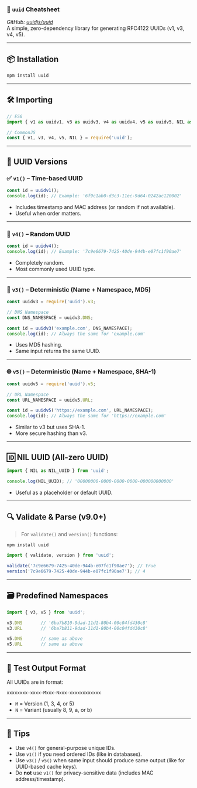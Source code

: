 
### 📘 `uuid` Cheatsheet  
*GitHub: [uuidjs/uuid](https://github.com/uuidjs/uuid)*  
A simple, zero-dependency library for generating RFC4122 UUIDs (v1, v3, v4, v5).

---

## 📦 Installation

```bash
npm install uuid
```

---

## 🛠️ Importing

```js
// ES6
import { v1 as uuidv1, v3 as uuidv3, v4 as uuidv4, v5 as uuidv5, NIL as NIL_UUID } from 'uuid';

// CommonJS
const { v1, v3, v4, v5, NIL } = require('uuid');
```

---

## 🧪 UUID Versions

### ✅ `v1()` – Time-based UUID

```js
const id = uuidv1();
console.log(id); // Example: '6f9c1ab0-d3c3-11ec-9d64-0242ac120002'
```

- Includes timestamp and MAC address (or random if not available).
- Useful when order matters.

---

### 🎲 `v4()` – Random UUID

```js
const id = uuidv4();
console.log(id); // Example: '7c9e6679-7425-40de-944b-e07fc1f90ae7'
```

- Completely random.
- Most commonly used UUID type.

---

### 📛 `v3()` – Deterministic (Name + Namespace, MD5)

```js
const uuidv3 = require('uuid').v3;

// DNS Namespace
const DNS_NAMESPACE = uuidv3.DNS;

const id = uuidv3('example.com', DNS_NAMESPACE);
console.log(id); // Always the same for 'example.com'
```

- Uses MD5 hashing.
- Same input returns the same UUID.

---

### 🌐 `v5()` – Deterministic (Name + Namespace, SHA-1)

```js
const uuidv5 = require('uuid').v5;

// URL Namespace
const URL_NAMESPACE = uuidv5.URL;

const id = uuidv5('https://example.com', URL_NAMESPACE);
console.log(id); // Always the same for 'https://example.com'
```

- Similar to v3 but uses SHA-1.
- More secure hashing than v3.

---

## 🆔 NIL UUID (All-zero UUID)

```js
import { NIL as NIL_UUID } from 'uuid';

console.log(NIL_UUID); // '00000000-0000-0000-0000-000000000000'
```

- Useful as a placeholder or default UUID.

---

## 🔍 Validate & Parse (v9.0+)

> For `validate()` and `version()` functions:
```bash
npm install uuid
```

```js
import { validate, version } from 'uuid';

validate('7c9e6679-7425-40de-944b-e07fc1f90ae7'); // true
version('7c9e6679-7425-40de-944b-e07fc1f90ae7'); // 4
```

---

## 🗃️ Predefined Namespaces

```js
import { v3, v5 } from 'uuid';

v3.DNS       // '6ba7b810-9dad-11d1-80b4-00c04fd430c8'
v3.URL       // '6ba7b811-9dad-11d1-80b4-00c04fd430c8'

v5.DNS       // same as above
v5.URL       // same as above
```

---

## 🧪 Test Output Format

All UUIDs are in format:

```
xxxxxxxx-xxxx-Mxxx-Nxxx-xxxxxxxxxxxx
```

- `M` = Version (1, 3, 4, or 5)
- `N` = Variant (usually 8, 9, a, or b)

---

## 📌 Tips

- Use `v4()` for general-purpose unique IDs.
- Use `v1()` if you need ordered IDs (like in databases).
- Use `v3()` / `v5()` when same input should produce same output (like for UUID-based cache keys).
- Do **not** use `v1()` for privacy-sensitive data (includes MAC address/timestamp).
